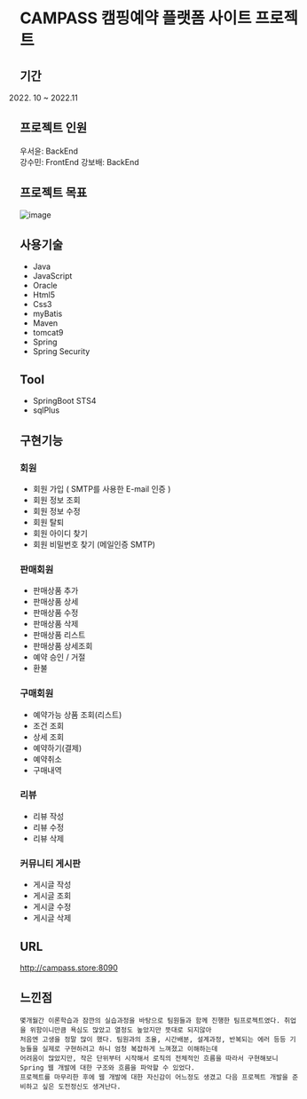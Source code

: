 
# CAMPASS 캠핑예약 플랫폼 사이트 프로젝트

## 기간
  2022. 10 ~ 2022.11
## 프로젝트 인원 
우서윤: BackEnd  
강수민: FrontEnd
강보배: BackEnd

## 프로젝트 목표

![image](https://github.com/www90kr/CAMPASS2024_STS4/assets/118443929/692b792f-d367-429e-a809-f860f2b4d316)


## 사용기술
  - Java
  - JavaScript
  - Oracle
  - Html5
  - Css3
  - myBatis
  - Maven
  - tomcat9
  - Spring 
  - Spring Security
## Tool
  - SpringBoot STS4
  - sqlPlus
## 구현기능
  ### 회원 
  - 회원 가입 ( SMTP를 사용한 E-mail 인증 )
  - 회원 정보 조회
  - 회원 정보 수정
  - 회원 탈퇴
  - 회원 아이디 찾기
  - 회원 비밀번호 찾기 (메일인증 SMTP)

  ### 판매회원
  - 판매상품 추가
  - 판매상품 상세
  - 판매상품 수정
  - 판매상품 삭제
  - 판매상품 리스트
  - 판매상품 상세조회
  - 예약 승인 / 거절
  - 환불

  ### 구매회원
  - 예약가능 상품 조회(리스트)
  - 조건 조회
  - 상세 조회
  - 예약하기(결제)
  - 예약취소
  - 구매내역
    
  ### 리뷰
  - 리뷰 작성
  - 리뷰 수정
  - 리뷰 삭제

  ### 커뮤니티 게시판
  - 게시글 작성
  - 게시글 조회
  - 게시글 수정
  - 게시글 삭제



## URL
http://campass.store:8090

## 느낀점
```
몇개월간 이론학습과 잠깐의 실습과정을 바탕으로 팀원들과 함께 진행한 팀프로젝트였다. 취업을 위함이니만큼 욕심도 많았고 열정도 높았지만 뜻대로 되지않아 
처음엔 고생을 정말 많이 했다. 팀원과의 조율, 시간배분, 설계과정, 반복되는 에러 등등 기능들을 실제로 구현하려고 하니 엄청 복잡하게 느껴졌고 이해하는데 
어려움이 많았지만, 작은 단위부터 시작해서 로직의 전체적인 흐름을 따라서 구현해보니 Spring 웹 개발에 대한 구조와 흐름을 파악할 수 있었다. 
프로젝트를 마무리한 후에 웹 개발에 대한 자신감이 어느정도 생겼고 다음 프로젝트 개발을 준비하고 싶은 도전정신도 생겨난다.
```


